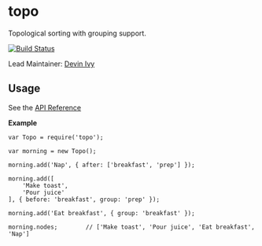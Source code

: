 # topo

Topological sorting with grouping support.

[![Build Status](https://secure.travis-ci.org/hapijs/topo.png)](http://travis-ci.org/hapijs/topo)

Lead Maintainer: [Devin Ivy](https://github.com/devinivy)

## Usage

See the [API Reference](API.md)

**Example**
```node
var Topo = require('topo');

var morning = new Topo();

morning.add('Nap', { after: ['breakfast', 'prep'] });

morning.add([
    'Make toast',
    'Pour juice'
], { before: 'breakfast', group: 'prep' });

morning.add('Eat breakfast', { group: 'breakfast' });

morning.nodes;        // ['Make toast', 'Pour juice', 'Eat breakfast', 'Nap']
```
